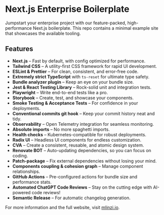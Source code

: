# Next.js Enterprise Boilerplate

Jumpstart your enterprise project with our feature-packed, high-performance Next.js boilerplate. This repo contains a minimal example site that showcases the available tooling.

## Features

- **Next.js** – Fast by default, with config optimized for performance.
- **Tailwind CSS** – A utility-first CSS framework for rapid UI development.
- **ESLint & Prettier** – For clean, consistent, and error-free code.
- **Extremely strict TypeScript** with `ts-reset` for ultimate type safety.
- **Bundle analyzer plugin** – Keep an eye on your bundle size.
- **Jest & React Testing Library** – Rock-solid unit and integration tests.
- **Playwright** – Write end-to-end tests like a pro.
- **Storybook** – Create, test, and showcase your components.
- **Smoke Testing & Acceptance Tests** – For confidence in your deployments.
- **Conventional commits git hook** – Keep your commit history neat and tidy.
- **Observability** – Open Telemetry integration for seamless monitoring.
- **Absolute imports** – No more spaghetti imports.
- **Health checks** – Kubernetes-compatible for robust deployments.
- **Radix UI** – Headless UI components for endless customization.
- **CVA** – Create a consistent, reusable, and atomic design system.
- **Renovate BOT** – Auto-updating dependencies, so you can focus on coding.
- **Patch-package** – Fix external dependencies without losing your mind.
- **Components coupling & cohesion graph** – Manage component relationships.
- **GitHub Actions** – Pre-configured actions for bundle size and performance stats.
- **Automated ChatGPT Code Reviews** – Stay on the cutting edge with AI-powered code reviews!
- **Semantic Release** – For automatic changelog generation.


For more information and the full website, visit [mlinzi.io](https://mlinzi.io/).
